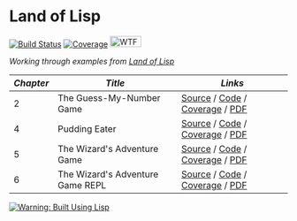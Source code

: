 # Land of Lisp


[![Build Status][Travis badge]][Travis link] [![Coverage][Coverage badge]][Coverage link] <a href="http://www.wtfpl.net/"><img src="http://www.wtfpl.net/wp-content/uploads/2012/12/wtfpl-badge-1.png" width="57" height="20" alt="WTFPL"/></a>

*Working through examples from [Land of Lisp][book]*


| *Chapter* | *Title*                          | *Links*                                                                                              |
|-----------|----------------------------------|------------------------------------------------------------------------------------------------------|
|         2 | The Guess-My-Number Game         | [Source][guess.nw] / [Code][guess.lisp] / [Coverage][guess.lisp coverage] / [PDF][guess.pdf]         |
|         4 | Pudding Eater                    | [Source][pudding.nw] / [Code][pudding.lisp] / [Coverage][pudding.lisp coverage] / [PDF][pudding.pdf] |
|         5 | The Wizard's Adventure Game      | [Source][wizard5.nw] / [Code][wizard5.lisp] / [Coverage][wizard5.lisp coverage] / [PDF][wizard5.pdf] |
|         6 | The Wizard's Adventure Game REPL | [Source][wizard6.nw] / [Code][wizard6.lisp] / [Coverage][wizard6.lisp coverage] / [PDF][wizard6.pdf] |


[![Warning: Built Using Lisp](http://www.lisperati.com/lisplogo_warning2_256.png)](http://www.lisperati.com/logo.html)


<!-- Named Links -->

[Travis badge]: https://travis-ci.org/yurrriq/land-of-lisp.svg?branch=master
[Travis link]: https://travis-ci.org/yurrriq/land-of-lisp
[Coverage badge]: https://img.shields.io/badge/coverage-51%25-green.svg?style=flat
[Coverage link]: https://yurrriq.github.io/land-of-lisp/coverage/
[book]: http://landoflisp.com
[guess.nw]: https://github.com/yurrriq/land-of-lisp/blob/master/src/guess.nw
[guess.lisp]: https://github.com/yurrriq/land-of-lisp/blob/master/src/guess.lisp
[guess.lisp coverage]: http://yurrriq.codes/land-of-lisp/coverage/d66391fe0fefae769f0642ebd4a7c1e2.html
[guess.pdf]: https://yurrriq.github.io/land-of-lisp/guess.pdf
[pudding.nw]: https://github.com/yurrriq/land-of-lisp/blob/master/src/pudding.nw
[pudding.lisp]: https://github.com/yurrriq/land-of-lisp/blob/master/src/pudding.lisp
[pudding.lisp coverage]: http://yurrriq.codes/land-of-lisp/coverage/f86224829b464c4ad35c5ff4eedd3986.html
[pudding.pdf]: https://yurrriq.github.io/land-of-lisp/pudding.pdf
[wizard5.nw]: https://github.com/yurrriq/land-of-lisp/blob/master/src/wizard5.nw
[wizard5.lisp]: https://github.com/yurrriq/land-of-lisp/blob/master/src/wizard5.lisp
[wizard5.lisp coverage]: http://yurrriq.codes/land-of-lisp/coverage/68bef9052143c6883beb88b1318bc676.html
[wizard5.pdf]: https://yurrriq.github.io/land-of-lisp/wizard5.pdf
[wizard6.nw]: https://github.com/yurrriq/land-of-lisp/blob/master/src/wizard6.nw
[wizard6.lisp]: https://github.com/yurrriq/land-of-lisp/blob/master/src/wizard6.lisp
[wizard6.lisp coverage]: http://yurrriq.codes/land-of-lisp/coverage/cb6de0f5c6764f2ade496d09c88d77a4.html
[wizard6.pdf]: https://yurrriq.github.io/land-of-lisp/wizard6.pdf
